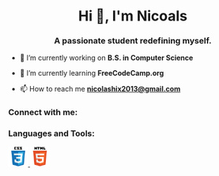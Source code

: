 <h1 align="center">Hi 👋, I'm Nicoals</h1>
<h3 align="center">A passionate student redefining myself.</h3>

- 🔭 I’m currently working on **B.S. in Computer Science**

- 🌱 I’m currently learning **FreeCodeCamp.org**

- 📫 How to reach me **nicolashix2013@gmail.com**

<h3 align="left">Connect with me:</h3>
<p align="left">
</p>

<h3 align="left">Languages and Tools:</h3>
<p align="left"> <a href="https://www.w3schools.com/css/" target="_blank" rel="noreferrer"> <img src="https://raw.githubusercontent.com/devicons/devicon/master/icons/css3/css3-original-wordmark.svg" alt="css3" width="40" height="40"/> </a> <a href="https://www.w3.org/html/" target="_blank" rel="noreferrer"> <img src="https://raw.githubusercontent.com/devicons/devicon/master/icons/html5/html5-original-wordmark.svg" alt="html5" width="40" height="40"/> </a> </p>

